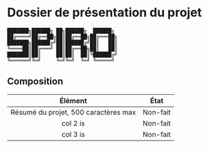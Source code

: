 # Dossier de présentation du projet

```text
███████╗██████╗ ██╗██████╗  ██████╗ 
██╔════╝██╔══██╗██║██╔══██╗██╔═══██╗ 
███████╗██████╔╝██║██████╔╝██║   ██║ 
╚════██║██╔═══╝ ██║██╔══██╗██║   ██║ 
███████║██║     ██║██║  ██║╚██████╔╝ 
╚══════╝╚═╝     ╚═╝╚═╝  ╚═╝ ╚═════╝ 
```

## Composition

|           **Élément**             | **État** |
|:---------------------------------:|:--------:|
| Résumé du projet, 500 caractères max |  Non-fait |
| col 2 is |    Non-fait   |
| col 3 is | Non-fait |
